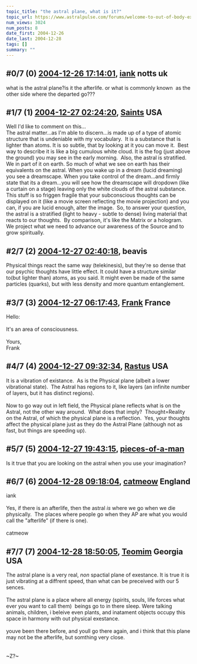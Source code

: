 ```yaml
---
topic_title: "the astral plane, what is it?"
topic_url: https://www.astralpulse.com/forums/welcome-to-out-of-body-experiences!/the-astral-plane-what-is-it
num_views: 3024
num_posts: 8
date_first: 2004-12-26
date_last: 2004-12-28
tags: []
summary: ""
---
```


## \#0/7 (0) [2004-12-26 17:14:01](https://www.astralpulse.com/forums/index.php?msg=139763), [iank](https://www.astralpulse.com/forums/profile/?u=7738) notts uk ##
<section>
what is the astral plane?is it the afterlife. or what is commonly known  as the other side where the departed go???
</section>

## \#1/7 (1) [2004-12-27 02:24:20](https://www.astralpulse.com/forums/index.php?msg=139809), [Saints](https://www.astralpulse.com/forums/profile/?u=3192) USA ##
<section>
Well I'd like to comment on this...
<br>
The astral matter...as I'm able to discern...is made up of a type of atomic structure that is undeniable with my vocabulary.  It is a substance that is lighter than atoms. It is so subtle, that by looking at it you can move it.  Best way to describe it is like a big cumulous white cloud. It is the fog (just above the ground) you may see in the early morning.  Also, the astral is stratified. We in part of it on earth. So much of what we see on earth has their equivalents on the astral. When you wake up in a dream (lucid dreaming) you see a dreamscape. When you take control of the dream...and firmly state that its a dream...you will see how the dreamscape will dropdown (like a curtain on a stage) leaving only the white clouds of the astral substance. This stuff is so friggen fragile that your subconscious thoughts can be displayed on it (like a movie screen reflecting the movie projection) and you can, if you are lucid enough, alter the image.  So, to answer your question, the astral is a stratified (light to heavy - subtle to dense) living material that reacts to our thoughts.  By comparison, it's like the Matrix or a hologram. We project what we need to advance our awareness of the Source and to grow spiritually.
</section>

## \#2/7 (2) [2004-12-27 02:40:18](https://www.astralpulse.com/forums/index.php?msg=139812), beavis  ##
<section>
Physical things react the same way (telekinesis), but they're so dense that our psychic thoughts have little effect. It could have a structure similar to(but lighter than) atoms, as you said. It might even be made of the same particles (quarks), but with less density and more quantum entanglement.
</section>

## \#3/7 (3) [2004-12-27 06:17:43](https://www.astralpulse.com/forums/index.php?msg=139843), [Frank](https://www.astralpulse.com/forums/profile/?u=359) France ##
<section>
Hello:
<br>
<br>
It's an area of consciousness.
<br>
<br>
Yours,
<br>
Frank
</section>

## \#4/7 (4) [2004-12-27 09:32:34](https://www.astralpulse.com/forums/index.php?msg=139863), [Rastus](https://www.astralpulse.com/forums/profile/?u=6268) USA ##
<section>
It is a vibration of existance.  As is the Physical plane (albeit a lower vibrational state).  The Astral has regions to it, like layers (an infinite number of layers, but it has distinct regions).
<br>
<br>
Now to go way out in left field, the Physical plane reflects what is on the Astral, not the other way around.  What does that imply?  Thought=Reality on the Astral, of which the physical plane is a reflection.  Yes, your thoughts affect the physical plane just as they do the Astral Plane (although not as fast, but things are speeding up).
</section>

## \#5/7 (5) [2004-12-27 19:43:15](https://www.astralpulse.com/forums/index.php?msg=139931), [pieces-of-a-man](https://www.astralpulse.com/forums/profile/?u=7781)  ##
<section>
Is it true that you are looking on the astral when you use your imagination?
</section>

## \#6/7 (6) [2004-12-28 09:18:04](https://www.astralpulse.com/forums/index.php?msg=140027), [catmeow](https://www.astralpulse.com/forums/profile/?u=5565) England ##
<section>
iank
<br>
<br>
Yes, if there is an afterlife, then the astral
<i>
 is
</i>
where we go when we die physically.  The places where people go when they AP are what you would call the "afterlife" (if there is one).
<br>
<br>
catmeow
</section>

## \#7/7 (7) [2004-12-28 18:50:05](https://www.astralpulse.com/forums/index.php?msg=140110), [Teomim](https://www.astralpulse.com/forums/profile/?u=7598) Georgia USA ##
<section>
The astral plane is a very real,
<i>
 non
</i>
spactial plane of exestance. It is true it is just vibrating at a diffrent speed, than what can be preceived with our 5 sences.
<br>
<br>
The astral plane is a place where all energy (spirits, souls, life forces what ever you want to call them)  beings go to in there sleep. Were talking animals, children, i beleive even plants, and inatament objects occupy this space in harmony with out physical exestance.
<br>
<br>
youve been there before, and youll go there again, and i think that this plane may not be the afterlife, but somthing very close.
<br>
<br>
<br>
~Z?~
</section>
